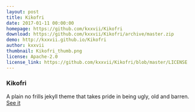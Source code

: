 ```yaml
---
layout: post
title: Kikofri 
date: 2017-01-11 00:00:00
homepage: https://github.com/kxxvii/Kikofri
download: https://github.com/kxxvii/Kikofri/archive/master.zip
demo: http://kxxvii.github.io/Kikofri
author: kxxvii
thumbnail: Kikofri_thumb.png
license: Apache-2.0
license_link: https://github.com/kxxvii/Kikofri/blob/master/LICENSE
---
```


### Kikofri

A plain no frills jekyll theme that takes pride in being ugly, old and barren. 
[See it](http://kxxvii.github.io/Kikofri)
